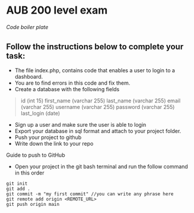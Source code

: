 # AUB 200 level exam 
###### Code boiler plate

## Follow the instructions below to complete your task:
- The file index.php, contains code that enables a user to login to a dashboard. 
- You are to find errors in this code and fix them.
- Create a database with the following fields
> id (int 15)
> first_name (varchar 255)
> last_name (varchar 255)
> email (varchar 255)
> username (varchar 255)
> password (varchar 255)
> last_login (date)
- Sign up a user and make sure the user is able to login
- Export your database in sql format and attach to your project folder.
- Push your project to github
- Write down the link to your repo

Guide to push to GitHub
- Open your project in the git bash terminal and run the follow command in this order
```
git init
git add .
git commit -m "my first commit" //you can write any phrase here
git remote add origin <REMOTE_URL>
git push origin main
```